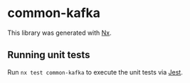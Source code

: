 # common-kafka

This library was generated with [Nx](https://nx.dev).

## Running unit tests

Run `nx test common-kafka` to execute the unit tests via [Jest](https://jestjs.io).
